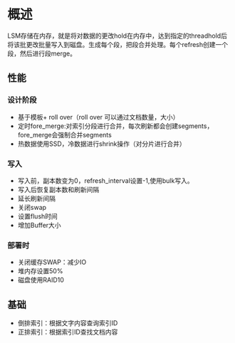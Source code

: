 # 概述
LSM存储在内存，就是将对数据的更改hold在内存中，达到指定的threadhold后将该批更改批量写入到磁盘。生成每个段，把段合并处理。每个refresh创建一个段，然后进行段merge。
## 性能
### 设计阶段
+ 基于模板+ roll over（roll over 可以通过文档数量，大小）
+ 定时fore_merge:对索引分段进行合并，每次刷新都会创建segments，fore_merge会强制合并segments
+ 热数据使用SSD，冷数据进行shrink操作（对分片进行合并）
### 写入
+ 写入前，副本数变为0，refresh_interval设置-1,使用bulk写入。
+ 写入后恢复副本数和刷新间隔
+ 延长刷新间隔
+ 关闭swap
+ 设置flush时间
+ 增加Buffer大小
### 部署时
+ 关闭缓存SWAP：减少IO
+ 堆内存设置50%
+ 磁盘使用RAID10
## 基础
+ 倒排索引：根据文字内容查询索引ID
+ 正排索引：根据索引ID查找文档内容
